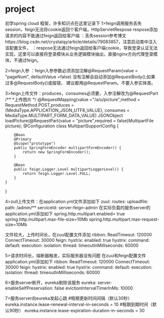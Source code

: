# project
初学spring cloud 框架，许多知识点在这里记录下
1>feign调用服务丢失session，feign无法将cookie返回个客户端，HttpServletRespose respose添加请求的内容不能通过feign返回给客户端
  ：丢失session参考博文https://blog.csdn.net/crystalqy/article/details/79083857，注意启动类中注入该配置文件，
  ：respose无法通过feign返回给客户端cookie，导致登录认证无法实现，这里可以直接将登录模块从业务逻辑模块抽出，直接nginx方向代理登录模块，不通过feign。
  
2>feign入参
  ：feign入参参数必须添加注解@RequestParam(value = "pageNum", defaultValue =false) 没有注解会自动添加@RequestBody();如果过多@RequestBody()或报错，
  建议都用@RequestParam。不要入参实体类。
  
3>feign上传文件：produces，consumes必须要，入参注解改为@RequestPart
  /**
     *上传图片
     */
    @RequestMapping(value ="/a/u/picture",method = RequestMethod.POST,produces = {MediaType.APPLICATION_JSON_UTF8_VALUE},
    consumes = MediaType.MULTIPART_FORM_DATA_VALUE)
    JSONObject loadPicture(@RequestPart(value = "picture",required = false)MultipartFile picture);
    @Configuration
     class MultipartSupportConfig {

        @Bean
        @Primary
        @Scope("prototype")
        public SpringFormEncoder multipartFormEncoder() {
            return new SpringFormEncoder();
        }

        @Bean
        public feign.Logger.Level multipartLoggerLevel() {
            return feign.Logger.Level.FULL;
        }
    }
}

4>zull上传文件：在application.yml文件添加如下
zuul:
  routes:
    uploadfile:
      path: /admin/**
      serviceId: server-feign-admin
在实际负载的服务server的application.yml添加如下
spring.http.multipart.enabled= true
spring.http.multipart.max-file-size=10Mb
spring.http.multipart.max-request-size=10Mb

文件较大，上传时间长，在zuul配置文件添加 
 ribbon:
 ReadTimeout: 120000
 ConnectTimeout: 30000
feign:
  hystrix:
    enabled: true
hystrix:
  command:
    default:
      execution:
        isolation:
          thread:
            timeoutInMilliseconds: 60000
            
 5>请求时间长，熔断器触发，实际服务器没有问题
 在zuul和feign配置文件application.yml添加如下
  ribbon:
 ReadTimeout: 120000
 ConnectTimeout: 30000
feign:
  hystrix:
    enabled: true
hystrix:
  command:
    default:
      execution:
        isolation:
          thread:
            timeoutInMilliseconds: 60000
            
6>服务server断开，eureka剔除该服务
eureka:
  server:
        enableSelfPreservation: false
        evictionIntervalTimerInMs: 10000
        
7>服务server向eureka发起心跳
#租期更新时间间隔（默认30秒）
eureka.instance.lease-renewal-interval-in-seconds = 10
#租期到期时间（默认90秒）
eureka.instance.lease-expiration-duration-in-seconds = 30
            
            
